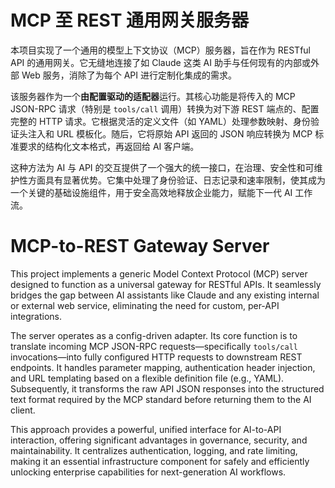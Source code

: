 # MCP 至 REST 通用网关服务器

本项目实现了一个通用的模型上下文协议（MCP）服务器，旨在作为 RESTful API 的通用网关。它无缝地连接了如 Claude 这类 AI 助手与任何现有的内部或外部 Web 服务，消除了为每个 API 进行定制化集成的需求。

该服务器作为一个**由配置驱动的适配器**运行。其核心功能是将传入的 MCP JSON-RPC 请求（特别是 `tools/call` 调用）转换为对下游 REST 端点的、配置完整的 HTTP 请求。它根据灵活的定义文件（如 YAML）处理参数映射、身份验证头注入和 URL 模板化。随后，它将原始 API 返回的 JSON 响应转换为 MCP 标准要求的结构化文本格式，再返回给 AI 客户端。

这种方法为 AI 与 API 的交互提供了一个强大的统一接口，在治理、安全性和可维护性方面具有显著优势。它集中处理了身份验证、日志记录和速率限制，使其成为一个关键的基础设施组件，用于安全高效地释放企业能力，赋能下一代 AI 工作流。


# MCP-to-REST Gateway Server

This project implements a generic Model Context Protocol (MCP) server designed to function as a universal gateway for RESTful APIs. It seamlessly bridges the gap between AI assistants like Claude and any existing internal or external web service, eliminating the need for custom, per-API integrations.

The server operates as a config-driven adapter. Its core function is to translate incoming MCP JSON-RPC requests—specifically `tools/call` invocations—into fully configured HTTP requests to downstream REST endpoints. It handles parameter mapping, authentication header injection, and URL templating based on a flexible definition file (e.g., YAML). Subsequently, it transforms the raw API JSON responses into the structured text format required by the MCP standard before returning them to the AI client.

This approach provides a powerful, unified interface for AI-to-API interaction, offering significant advantages in governance, security, and maintainability. It centralizes authentication, logging, and rate limiting, making it an essential infrastructure component for safely and efficiently unlocking enterprise capabilities for next-generation AI workflows.
